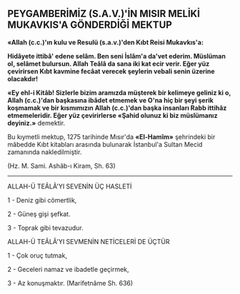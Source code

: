 ## PEYGAMBERİMİZ (S.A.V.)'İN MISIR MELİKİ MUKAVKIS'A GÖNDERDİĞİ MEKTUP

**«Allah (c.c.)'ın kulu ve Resulü (s.a.v.)'den Kıbt Reisi Mukavkıs'a:**

**Hidâyete ittibâ' edene selâm. Ben seni İs­lâm'a da'vet ederim. Müslüman ol, selâmet bu­lursun. Allah Teâlâ da sana iki kat ecir verir. Eğer yüz çevirirsen Kıbt kavmine fecâat vere­cek şeylerin vebali senin üzerine olacakdır!**

**«Ey ehl-i Kitâb! Sizlerle bizim aramızda müş­terek bir kelimeye geliniz ki o, Allah (c.c.)'dan başkasına ibâdet etmemek ve O'na hiç bir şeyi şerik koşmamak ve bir kısmımızın Allah (c.c.)'dan başka insanları Rabb ittihâz etmemeleridir. Eğer yüz çevirirlerse «Şahid olunuz ki biz müslümanız deyiniz.»** demektir.

Bu kıymetli mektup, 1275 tarihinde Mısır'da **«El-Hamîm»** şehrindeki bir mâbedde Kıbt kitabları arasında bulunarak İstanbul'a Sultan Mecid zamanında nakledilmiştir.

(Hz. M. Sami. Ashâb-ı Kiram, Sh. 63)

***

ALLAH-Ü TEÂLÂ'YI SEVENİN ÜÇ HASLETİ

1 - Deniz gibi cömertlik,

2 - Güneş gişi şefkat.

3 - Toprak gibi tevazudur.

ALLAH-Ü TEÂLÂ'YI SEVMENİN NETİCELERİ DE ÜÇTÜR

1 - Çok oruç tutmak,

2 - Geceleri namaz ve ibadetle geçirmek,

3 - Az konuşmaktır. (Marifetnâme Sh. 636)
